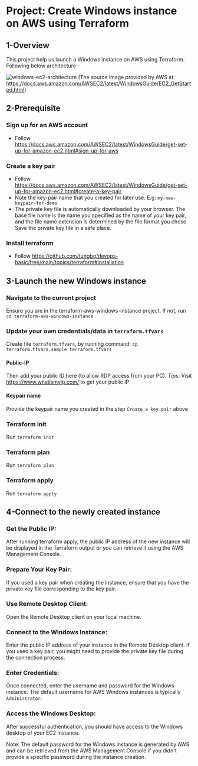 # Project: Create Windows instance on AWS using Terraform

## 1-Overview

This project help us launch a Windows instance on AWS using Terraform. Following below architecture

![windows-ec2-architecture](https://docs.aws.amazon.com/images/AWSEC2/latest/WindowsGuide/images/overview_getting_started.png)
(The source image provided by AWS at: https://docs.aws.amazon.com/AWSEC2/latest/WindowsGuide/EC2_GetStarted.html)

## 2-Prerequisite

### Sign up for an AWS account

- Follow https://docs.aws.amazon.com/AWSEC2/latest/WindowsGuide/get-set-up-for-amazon-ec2.html#sign-up-for-aws

### Create a key pair

- Follow https://docs.aws.amazon.com/AWSEC2/latest/WindowsGuide/get-set-up-for-amazon-ec2.html#create-a-key-pair
- Note the key-pair name that you created for later use. E.g: `my-new-keypair-for-demo`
- The private key file is automatically downloaded by your browser. The base file name is the name you specified as the name of your key pair, and the file name extension is determined by the file format you chose. Save the private key file in a safe place.

### Install terraform

- Follow https://github.com/tungbq/devops-basic/tree/main/topics/terraform#installation

## 3-Launch the new Windows instance

### Navigate to the current project

Ensure you are in the terraform-aws-windows-instance project.
If not, run `cd terraform-aws-windows-instance`

### Update your own credentials/data in `terraform.tfvars`

Create file `terraform.tfvars`, by running command: `cp terraform.tfvars.sample terraform.tfvars`

#### Public-IP

Then add your public ID here (to allow RDP access from your PC).
_Tips_: Visit https://www.whatismyip.com/ to get your public IP

#### Keypair name

Provide the keypair name you created in the step `Create a key pair` above

### Terraform init

Run `terraform init`

### Terraform plan

Run `terraform plan`

### Terraform apply

Run `terraform apply`

## 4-Connect to the newly created instance

### Get the Public IP:

After running terraform apply, the public IP address of the new instance will be displayed in the Terraform output or you can retrieve it using the AWS Management Console.

### Prepare Your Key Pair:

If you used a key pair when creating the instance, ensure that you have the private key file corresponding to the key pair.

### Use Remote Desktop Client:

Open the Remote Desktop client on your local machine.

### Connect to the Windows Instance:

Enter the public IP address of your instance in the Remote Desktop client.
If you used a key pair, you might need to provide the private key file during the connection process.

### Enter Credentials:

Once connected, enter the username and password for the Windows instance.
The default username for AWS Windows instances is typically `Administrator`.

### Access the Windows Desktop:

After successful authentication, you should have access to the Windows desktop of your EC2 instance.

Note: The default password for the Windows instance is generated by AWS and can be retrieved from the AWS Management Console if you didn't provide a specific password during the instance creation.
